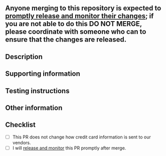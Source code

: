 <!--
Please give the pull request a short but descriptive title.

Use this template as a guide. Omit sections that don't apply. You may link to information rather than copy it.
-->

## Anyone merging to this repository is expected to [promptly release and monitor their changes](https://openedx.atlassian.net/wiki/spaces/RS/pages/1835106870/How+to+contribute+to+our+repositories); if you are not able to do this DO NOT MERGE, please coordinate with someone who can to ensure that the changes are released.

## Description
<!--
Describe what this pull request changes, and why these changes were made. How will these changes affect other people, installations of edx, etc.?

Please include links to any relevant ADRs, design artifacts, and decision documents. Make sure to document the rationale behind significant changes in the repo, per [OEP-19](https://open-edx-proposals.readthedocs.io/en/latest/oep-0019-bp-developer-documentation.html), and can be linked here.

Useful information to include:
- Which edX user roles will this change impact? Common user roles are "Learner", "Course Author", "Developer", and "Operator".
- Include screenshots for changes to the UI (ideally, both "before" and "after" screenshots, if applicable).
- Provide links to the description of corresponding configuration changes. Remember to correctly annotate these changes.
-->

## Supporting information
<!--
Link to other information about the change, such as Jira issues, GitHub issues, or Discourse discussions.
Be sure to check they are publicly readable, or if not, repeat the information here.
-->

## Testing instructions
<!--
Please provide detailed step-by-step instructions for testing this change; how did YOU test this change?
-->

## Other information
<!-- 
Include anything else that will help reviewers and consumers understand the change.
- Does this change depend on other changes elsewhere?
- Any special concerns or limitations? For example: deprecations, migrations, OpenEdx vs. edx.org differences, development vs. production environment differences, security, or accessibility.
-->

## Checklist
- [ ] This PR does not change how credit card information is sent to our vendors.
- [ ] I will [release and monitor](https://openedx.atlassian.net/wiki/spaces/RS/pages/1835106870/How+to+contribute+to+our+repositories) this PR promptly after merge.
